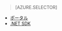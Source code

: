 ﻿> [AZURE.SELECTOR]
- [ポータル](/documentation/articles/media-services-manage-content/)
- [.NET SDK](/documentation/articles/media-services-index-content/)

<!--HONumber=47-->
